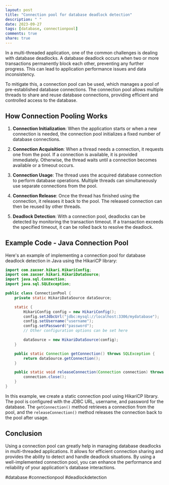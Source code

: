 ```yaml
---
layout: post
title: "Connection pool for database deadlock detection"
description: " "
date: 2023-09-27
tags: [database, connectionpool]
comments: true
share: true
---
```


In a multi-threaded application, one of the common challenges is dealing with database deadlocks. A database deadlock occurs when two or more transactions permanently block each other, preventing any further progress. This can lead to application performance issues and data inconsistency.

To mitigate this, a connection pool can be used, which manages a pool of pre-established database connections. The connection pool allows multiple threads to share and reuse database connections, providing efficient and controlled access to the database.

## How Connection Pooling Works

1. **Connection Initialization**: When the application starts or when a new connection is needed, the connection pool initializes a fixed number of database connections.

2. **Connection Acquisition**: When a thread needs a connection, it requests one from the pool. If a connection is available, it is provided immediately. Otherwise, the thread waits until a connection becomes available or a timeout occurs.

3. **Connection Usage**: The thread uses the acquired database connection to perform database operations. Multiple threads can simultaneously use separate connections from the pool.

4. **Connection Release**: Once the thread has finished using the connection, it releases it back to the pool. The released connection can then be reused by other threads.

5. **Deadlock Detection**: With a connection pool, deadlocks can be detected by monitoring the transaction timeout. If a transaction exceeds the specified timeout, it can be rolled back to resolve the deadlock.

## Example Code - Java Connection Pool

Here's an example of implementing a connection pool for database deadlock detection in Java using the HikariCP library:

```java
import com.zaxxer.hikari.HikariConfig;
import com.zaxxer.hikari.HikariDataSource;
import java.sql.Connection;
import java.sql.SQLException;

public class ConnectionPool {
    private static HikariDataSource dataSource;

    static {
        HikariConfig config = new HikariConfig();
        config.setJdbcUrl("jdbc:mysql://localhost:3306/mydatabase");
        config.setUsername("username");
        config.setPassword("password");
        // Other configuration options can be set here

        dataSource = new HikariDataSource(config);
    }

    public static Connection getConnection() throws SQLException {
        return dataSource.getConnection();
    }

    public static void releaseConnection(Connection connection) throws SQLException {
        connection.close();
    }
}
```

In this example, we create a static connection pool using HikariCP library. The pool is configured with the JDBC URL, username, and password for the database. The `getConnection()` method retrieves a connection from the pool, and the `releaseConnection()` method releases the connection back to the pool after usage.

## Conclusion

Using a connection pool can greatly help in managing database deadlocks in multi-threaded applications. It allows for efficient connection sharing and provides the ability to detect and handle deadlock situations. By using a well-implemented connection pool, you can enhance the performance and reliability of your application's database interactions.

#database #connectionpool #deadlockdetection